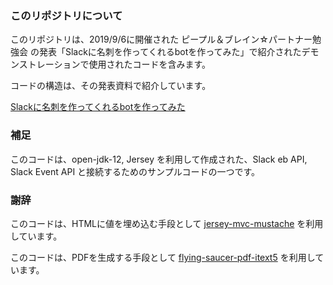 ### このリポジトリについて

このリポジトリは、2019/9/6に開催された ピープル＆ブレイン☆パートナー勉強会 の発表「Slackに名刺を作ってくれるbotを作ってみた」で紹介されたデモンストレーションで使用されたコードを含みます。

コードの構造は、その発表資料で紹介しています。

[Slackに名刺を作ってくれるbotを作ってみた](https://prezi.com/view/SPIWONviydjZP39QQCNO/)

### 補足

このコードは、open-jdk-12, Jersey を利用して作成された、Slack eb API, Slack Event API と接続するためのサンプルコードの一つです。

### 謝辞

このコードは、HTMLに値を埋め込む手段として [jersey-mvc-mustache](https://mvnrepository.com/artifact/org.glassfish.jersey.ext/jersey-mvc-mustache) を利用しています。

このコードは、PDFを生成する手段として [flying-saucer-pdf-itext5](https://mvnrepository.com/artifact/org.xhtmlrenderer/flying-saucer-pdf-itext5) を利用しています。